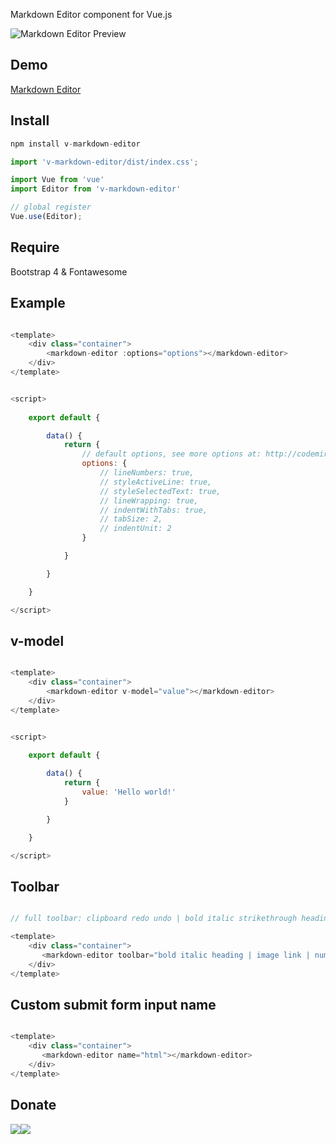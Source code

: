 Markdown Editor component for Vue.js

![Markdown Editor Preview](https://i.imgur.com/Bcr3Xhk.png)


## Demo

[Markdown Editor](https://nasa8x.github.io/v-markdown-editor/dist/www)

## Install

```js
npm install v-markdown-editor
```

```js
import 'v-markdown-editor/dist/index.css';

import Vue from 'vue'
import Editor from 'v-markdown-editor'

// global register
Vue.use(Editor);

```

## Require

Bootstrap 4 & Fontawesome


## Example

```js

<template>
    <div class="container">
        <markdown-editor :options="options"></markdown-editor>
    </div>
</template>


<script>
   
    export default {

        data() {
            return {
                // default options, see more options at: http://codemirror.net/doc/manual.html#config
                options: {                   
                    // lineNumbers: true,
                    // styleActiveLine: true,
                    // styleSelectedText: true,
                    // lineWrapping: true,
                    // indentWithTabs: true,
                    // tabSize: 2,
                    // indentUnit: 2
                }

            }

        }

    }

</script>
```

## v-model


```js

<template>
    <div class="container">
        <markdown-editor v-model="value"></markdown-editor>
    </div>
</template>


<script>
   
    export default {

        data() {
            return {
                value: 'Hello world!'
            }

        }

    }

</script>
```

## Toolbar


```js

// full toolbar: clipboard redo undo | bold italic strikethrough heading | image link | numlist bullist code quote | preview fullscreen

<template>
    <div class="container">
       <markdown-editor toolbar="bold italic heading | image link | numlist bullist code quote | preview fullscreen"></markdown-editor>
    </div>
</template>

```


## Custom submit form input name


```js

<template>
    <div class="container">
       <markdown-editor name="html"></markdown-editor>
    </div>
</template>

```

## Donate
[![](https://i.imgur.com/z0p6RvA.png)](http://vrl.to/ec5cfbae)[![](https://i.imgur.com/bEUNBGz.png)](http://vrl.to/ec5cfbae)